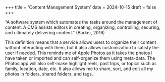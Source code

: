 +++
title = 'Content Management System'
date = 2024-10-15
draft = false
+++

“A software system which automates the tasks around the management of content. A CMS assists editors in creating, organizing, controlling, securing, and ultimately delivering content." (Barker, 2016) 

This definition means that a service allows users to organize their content without interacting with them, but it also allows customization to satisfy the user if needed. This reminds me of Apple Photos as it takes the photos I have taken or imported and can self-organize them using meta-data. The Photos app will also self-make highlight reels, past trips, or topics such as family, location, date, etc. It also allows me to share, sort, and edit all my photos in folders, shared folders, and tags. 
